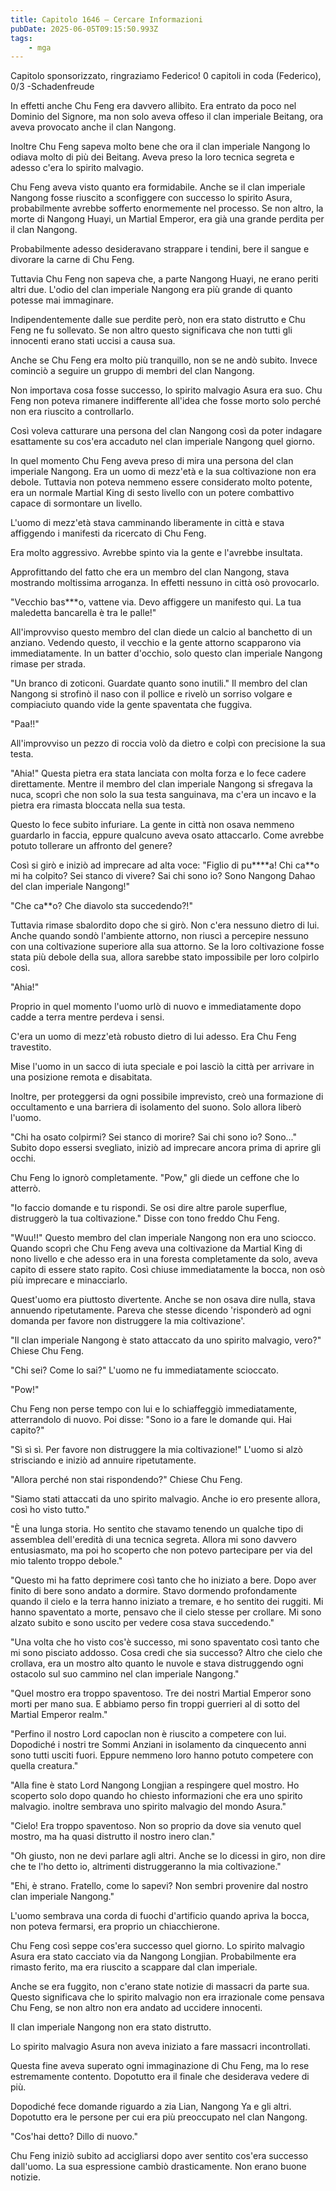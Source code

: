 ```yaml
---
title: Capitolo 1646 – Cercare Informazioni
pubDate: 2025-06-05T09:15:50.993Z
tags:
    - mga
---
```



Capitolo sponsorizzato, ringraziamo Federico!
0 capitoli in coda (Federico), 0/3
-Schadenfreude</em>


In effetti anche Chu Feng era davvero allibito. Era entrato da poco nel Dominio del Signore, ma non solo aveva offeso il clan imperiale Beitang, ora aveva provocato anche il clan Nangong.


Inoltre Chu Feng sapeva molto bene che ora il clan imperiale Nangong lo odiava molto di più dei Beitang. Aveva preso la loro tecnica segreta e adesso c'era lo spirito malvagio.


Chu Feng aveva visto quanto era formidabile. Anche se il clan imperiale Nangong fosse riuscito a sconfiggere con successo lo spirito Asura, probabilmente avrebbe sofferto enormemente nel processo. Se non altro, la morte di Nangong Huayi, un Martial Emperor, era già una grande perdita per il clan Nangong.


Probabilmente adesso desideravano strappare i tendini, bere il sangue e divorare la carne di Chu Feng.


Tuttavia Chu Feng non sapeva che, a parte Nangong Huayi, ne erano periti altri due. L'odio del clan imperiale Nangong era più grande di quanto potesse mai immaginare.


Indipendentemente dalle sue perdite però, non era stato distrutto e Chu Feng ne fu sollevato. Se non altro questo significava che non tutti gli innocenti erano stati uccisi a causa sua.


Anche se Chu Feng era molto più tranquillo, non se ne andò subito. Invece cominciò a seguire un gruppo di membri del clan Nangong.


Non importava cosa fosse successo, lo spirito malvagio Asura era suo. Chu Feng non poteva rimanere indifferente all'idea che fosse morto solo perché non era riuscito a controllarlo.


Così voleva catturare una persona del clan Nangong così da poter indagare esattamente su cos'era accaduto nel clan imperiale Nangong quel giorno.


In quel momento Chu Feng aveva preso di mira una persona del clan imperiale Nangong. Era un uomo di mezz'età e la sua coltivazione non era debole. Tuttavia non poteva nemmeno essere considerato molto potente, era un normale Martial King di sesto livello con un potere combattivo capace di sormontare un livello.


L'uomo di mezz'età stava camminando liberamente in città e stava affiggendo i manifesti da ricercato di Chu Feng.


Era molto aggressivo. Avrebbe spinto via la gente e l'avrebbe insultata.


Approfittando del fatto che era un membro del clan Nangong, stava mostrando moltissima arroganza. In effetti nessuno in città osò provocarlo.


"Vecchio bas***o, vattene via. Devo affiggere un manifesto qui. La tua maledetta bancarella è tra le palle!"


All'improvviso questo membro del clan diede un calcio al banchetto di un anziano. Vedendo questo, il vecchio e la gente attorno scapparono via immediatamente. In un batter d'occhio, solo questo clan imperiale Nangong rimase per strada.


"Un branco di zoticoni. Guardate quanto sono inutili." Il membro del clan Nangong si strofinò il naso con il pollice e rivelò un sorriso volgare e compiaciuto quando vide la gente spaventata che fuggiva.


"Paa!!"


All'improvviso un pezzo di roccia volò da dietro e colpì con precisione la sua testa.


"Ahia!" Questa pietra era stata lanciata con molta forza e lo fece cadere direttamente. Mentre il membro del clan imperiale Nangong si sfregava la nuca, scoprì che non solo la sua testa sanguinava, ma c'era un incavo e la pietra era rimasta bloccata nella sua testa.


Questo lo fece subito infuriare. La gente in città non osava nemmeno guardarlo in faccia, eppure qualcuno aveva osato attaccarlo. Come avrebbe potuto tollerare un affronto del genere?


Così si girò e iniziò ad imprecare ad alta voce: "Figlio di pu****a! Chi ca**o mi ha colpito? Sei stanco di vivere? Sai chi sono io? Sono Nangong Dahao del clan imperiale Nangong!"


"Che ca**o? Che diavolo sta succedendo?!"


Tuttavia rimase sbalordito dopo che si girò. Non c'era nessuno dietro di lui. Anche quando sondò l'ambiente attorno, non riuscì a percepire nessuno con una coltivazione superiore alla sua attorno. Se la loro coltivazione fosse stata più debole della sua, allora sarebbe stato impossibile per loro colpirlo così.


"Ahia!"


Proprio in quel momento l'uomo urlò di nuovo e immediatamente dopo cadde a terra mentre perdeva i sensi.


C'era un uomo di mezz'età robusto dietro di lui adesso. Era Chu Feng travestito.


Mise l'uomo in un sacco di iuta speciale e poi lasciò la città per arrivare in una posizione remota e disabitata.


Inoltre, per proteggersi da ogni possibile imprevisto, creò una formazione di occultamento e una barriera di isolamento del suono. Solo allora liberò l'uomo.


"Chi ha osato colpirmi? Sei stanco di morire? Sai chi sono io? Sono..." Subito dopo essersi svegliato, iniziò ad imprecare ancora prima di aprire gli occhi.


Chu Feng lo ignorò completamente. "Pow," gli diede un ceffone che lo atterrò.


"Io faccio domande e tu rispondi. Se osi dire altre parole superflue, distruggerò la tua coltivazione." Disse con tono freddo Chu Feng.


"Wuu!!" Questo membro del clan imperiale Nangong non era uno sciocco. Quando scoprì che Chu Feng aveva una coltivazione da Martial King di nono livello e che adesso era in una foresta completamente da solo, aveva capito di essere stato rapito. Così chiuse immediatamente la bocca, non osò più imprecare e minacciarlo.


Quest'uomo era piuttosto divertente. Anche se non osava dire nulla, stava annuendo ripetutamente. Pareva che stesse dicendo 'risponderò ad ogni domanda per favore non distruggere la mia coltivazione'.


"Il clan imperiale Nangong è stato attaccato da uno spirito malvagio, vero?" Chiese Chu Feng.


"Chi sei? Come lo sai?" L'uomo ne fu immediatamente scioccato.


"Pow!"


Chu Feng non perse tempo con lui e lo schiaffeggiò immediatamente, atterrandolo di nuovo. Poi disse: "Sono io a fare le domande qui. Hai capito?"


"Sì sì sì. Per favore non distruggere la mia coltivazione!" L'uomo si alzò strisciando e iniziò ad annuire ripetutamente.


"Allora perché non stai rispondendo?" Chiese Chu Feng.


"Siamo stati attaccati da uno spirito malvagio. Anche io ero presente allora, così ho visto tutto."


"È una lunga storia. Ho sentito che stavamo tenendo un qualche tipo di assemblea dell'eredità di una tecnica segreta. Allora mi sono davvero entusiasmato, ma poi ho scoperto che non potevo partecipare per via del mio talento troppo debole."


"Questo mi ha fatto deprimere così tanto che ho iniziato a bere. Dopo aver finito di bere sono andato a dormire. Stavo dormendo profondamente quando il cielo e la terra hanno iniziato a tremare, e ho sentito dei ruggiti. Mi hanno spaventato a morte, pensavo che il cielo stesse per crollare. Mi sono alzato subito e sono uscito per vedere cosa stava succedendo."


"Una volta che ho visto cos'è successo, mi sono spaventato così tanto che mi sono pisciato addosso. Cosa credi che sia successo? Altro che cielo che crollava, era un mostro alto quanto le nuvole e stava distruggendo ogni ostacolo sul suo cammino nel clan imperiale Nangong."


"Quel mostro era troppo spaventoso. Tre dei nostri Martial Emperor sono morti per mano sua. E abbiamo perso fin troppi guerrieri al di sotto del Martial Emperor realm."


"Perfino il nostro Lord capoclan non è riuscito a competere con lui. Dopodiché i nostri tre Sommi Anziani in isolamento da cinquecento anni sono tutti usciti fuori. Eppure nemmeno loro hanno potuto competere con quella creatura."


"Alla fine è stato Lord Nangong Longjian a respingere quel mostro. Ho scoperto solo dopo quando ho chiesto informazioni che era uno spirito malvagio. inoltre sembrava uno spirito malvagio del mondo Asura."


"Cielo! Era troppo spaventoso. Non so proprio da dove sia venuto quel mostro, ma ha quasi distrutto il nostro inero clan."


"Oh giusto, non ne devi parlare agli altri. Anche se lo dicessi in giro, non dire che te l'ho detto io, altrimenti distruggeranno la mia coltivazione."


"Ehi, è strano. Fratello, come lo sapevi? Non sembri provenire dal nostro clan imperiale Nangong."


L'uomo sembrava una corda di fuochi d'artificio quando apriva la bocca, non poteva fermarsi, era proprio un chiacchierone.


Chu Feng così seppe cos'era successo quel giorno. Lo spirito malvagio Asura era stato cacciato via da Nangong Longjian. Probabilmente era rimasto ferito, ma era riuscito a scappare dal clan imperiale.


Anche se era fuggito, non c'erano state notizie di massacri da parte sua. Questo significava che lo spirito malvagio non era irrazionale come pensava Chu Feng, se non altro non era andato ad uccidere innocenti.


Il clan imperiale Nangong non era stato distrutto.


Lo spirito malvagio Asura non aveva iniziato a fare massacri incontrollati.


Questa fine aveva superato ogni immaginazione di Chu Feng, ma lo rese estremamente contento. Dopotutto era il finale che desiderava vedere di più.


Dopodiché fece domande riguardo a zia Lian, Nangong Ya e gli altri. Dopotutto era le persone per cui era più preoccupato nel clan Nangong.


"Cos'hai detto? Dillo di nuovo."


Chu Feng iniziò subito ad accigliarsi dopo aver sentito cos'era successo dall'uomo. La sua espressione cambiò drasticamente. Non erano buone notizie.
                                


                                



